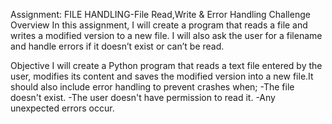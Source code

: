 Assignment: FILE HANDLING-File Read,Write & Error Handling Challenge 
Overview
In this assignment, I will create a program that reads a file and writes a modified version to a new file. I will also ask the user for a filename and handle errors if it doesn’t exist or can’t be read.

Objective
I will create a Python program that reads a text file entered by the user, modifies its content and saves the modified version into a new file.It should also include error handling to prevent crashes when;
-The file doesn't exist.
-The user doesn't have permission to read it.
-Any unexpected errors occur.

